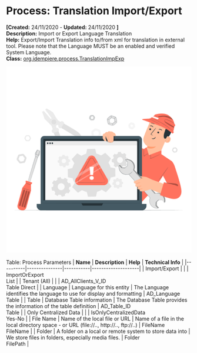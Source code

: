 # Process: Translation Import/Export 

**[Created:** 24/11/2020 - **Updated:** 24/11/2020 **]**  
**Description:** Import or Export Language Translation  
**Help:** Export/Import Translation info to/from xml for translation in external tool.  Please note that the Language MUST be an enabled and verified System Language.  
**Class:** [org.idempiere.process.TranslationImpExp](https://jenkins.idempiere.org/job/iDempiere12Daily/ws/org.idempiere.javadoc/API/org/idempiere/process/TranslationImpExp.html)

![](/img/docs/manual/TranslationImportExport-Process_iDempiere_v12.0.0.png)

Table: Process Parameters
| **Name** | **Description** | **Help** | **Technical Info** |
|----------|---------------|-----------|--------------------|
| Import/Export |  |  | ImportOrExport<br/>List | 
| Tenant (All) |  |  | AD_AllClients_V_ID<br/>Table Direct | 
| Language | Language for this entity | The Language identifies the language to use for display and formatting | AD_Language<br/>Table | 
| Table | Database Table information | The Database Table provides the information of the table definition | AD_Table_ID<br/>Table | 
| Only Centralized Data |  |  | IsOnlyCentralizedData<br/>Yes-No | 
| File Name | Name of the local file or URL | Name of a file in the local directory space - or URL (file://.., http://.., ftp://..) | FileName<br/>FileName | 
| Folder | A folder on a local or remote system to store data into | We store files in folders, especially media files. | Folder<br/>FilePath | 


